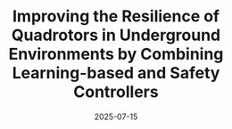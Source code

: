 ---
layout: default
title: "Improving the Resilience of Quadrotors in Underground Environments by Combining Learning-based and Safety Controllers"
authors: "Isaac R. Ward, Mark Paral, Kristopher Riordan, Mykel J. Kochenderfer"
publisher: "11th International Conference on Control, Decision and Information Technologies (CoDIT 2025)"
date: 2025-07-15
image: "/assets/images/codit2025/cover_image.png"
type: "Academic Papers"
link: "https://arxiv.org/abs/2509.02808"
award: "CoDIT 2025 Best Paper"
--- 